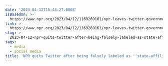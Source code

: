 ```yaml
---
date: '2023-04-12T15:43:27.000Z'
isBasedOn: >-
  https://www.npr.org/2023/04/12/1169269161/npr-leaves-twitter-government-funded-media-label
link: >-
  https://www.npr.org/2023/04/12/1169269161/npr-leaves-twitter-government-funded-media-label
slug: >-
  2023-04-12-npr-quits-twitter-after-being-falsely-labeled-as-state-affiliated-media
tags:
  - media
  - social media
title: 'NPR quits Twitter after being falsely labeled as ''state-affiliated media'' :'
---
```


